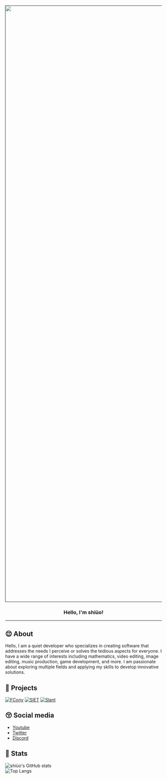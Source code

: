 <p align="center">
  <a href="" rel="noopener">
 <img width=1920px src="https://github.com/shiueo/shiueo/blob/main/pfp/shiueo_banner.png?raw=true" alt="Project logo"></a>
</p>

<h3 align="center">Hello, I'm shiüo!</h3>

---


## 😌 About <a name = "about"></a>
Hello, I am a quiet developer who specializes in creating software that addresses the needs I perceive or solves the tedious aspects for everyone. I have a wide range of interests including mathematics, video editing, image editing, music production, game development, and more. I am passionate about exploring multiple fields and applying my skills to develop innovative solutions.

## 🤪 Projects <a name="projects"></a>
[![FConv](https://github-readme-stats.vercel.app/api/pin/?username=shiueo&repo=FConv&theme=midnight-purple)](https://github.com/shiueo/FConv)
[![SIET](https://github-readme-stats.vercel.app/api/pin/?username=shiueo&repo=SIET&theme=midnight-purple)](https://github.com/shiueo/SIET)
[![Slant](https://github-readme-stats.vercel.app/api/pin/?username=shiueo&repo=Slant&theme=midnight-purple)](https://github.com/shiueo/Slant)



## 😚 Social media <a name="social"></a>
- [Youtube](https://www.youtube.com/channel/@shiueo)
- [Twitter](https://twitter.com/shiueo_csh)
- [Discord](https://discord.gg/NXwVfdcygM)

## 🫠 Stats <a name="stats"></a>
![shiüo's GitHub stats](https://github-readme-stats.vercel.app/api?username=shiueo&theme=midnight-purple&show_icons=true)  
![Top Langs](https://github-readme-stats.vercel.app/api/top-langs/?username=shiueo&layout=compact&theme=midnight-purple)
